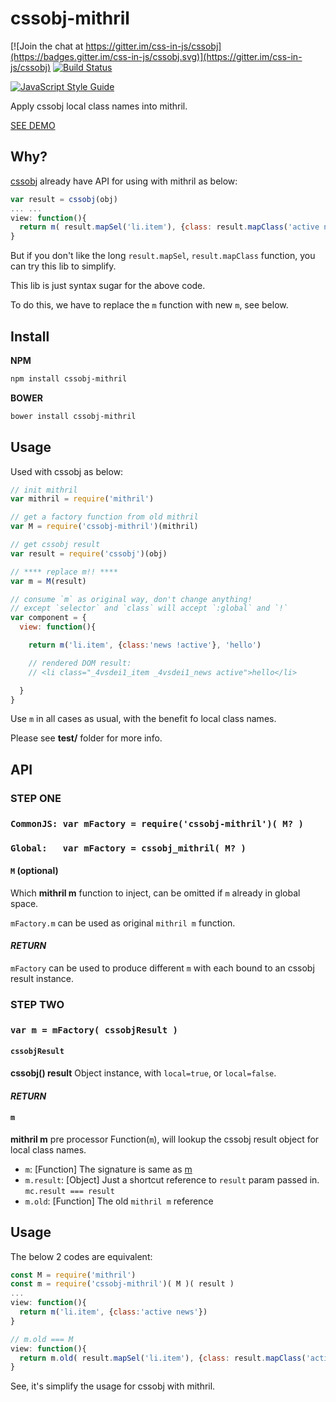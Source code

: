 # cssobj-mithril

[![Join the chat at https://gitter.im/css-in-js/cssobj](https://badges.gitter.im/css-in-js/cssobj.svg)](https://gitter.im/css-in-js/cssobj)
[![Build Status](https://travis-ci.org/cssobj/cssobj-mithril.svg?branch=master)](https://travis-ci.org/cssobj/cssobj-mithril)

[![JavaScript Style Guide](https://cdn.rawgit.com/feross/standard/master/badge.svg)](https://github.com/feross/standard)


Apply cssobj local class names into mithril.

[SEE DEMO](https://cssobj.github.io/cssobj-mithril/test/)

## Why?

[cssobj](https://github.com/cssobj/cssobj) already have API for using with mithril as below:

``` javascript
var result = cssobj(obj)
... ...
view: function(){
  return m( result.mapSel('li.item'), {class: result.mapClass('active news')} )
}
```

But if you don't like the long `result.mapSel`, `result.mapClass` function, you can try this lib to simplify.

This lib is just syntax sugar for the above code.

To do this, we have to replace the `m` function with new `m`, see below.

## Install

**NPM**

```bash
npm install cssobj-mithril
```

**BOWER**

```bash
bower install cssobj-mithril
```


## Usage

Used with cssobj as below:

```javascript
// init mithril
var mithril = require('mithril')

// get a factory function from old mithril
var M = require('cssobj-mithril')(mithril)

// get cssobj result
var result = require('cssobj')(obj)

// **** replace m!! ****
var m = M(result)

// consume `m` as original way, don't change anything!
// except `selector` and `class` will accept `:global` and `!`
var component = {
  view: function(){

    return m('li.item', {class:'news !active'}, 'hello')

    // rendered DOM result:
    // <li class="_4vsdei1_item _4vsdei1_news active">hello</li>

  }
}
```

Use `m` in all cases as usual, with the benefit fo local class names.

Please see **test/** folder for more info.

## API

### **STEP ONE**

### `CommonJS: var mFactory = require('cssobj-mithril')( M? )`
### `Global:   var mFactory = cssobj_mithril( M? )`

#### `M` (optional)

Which **mithril m** function to inject, can be omitted if `m` already in global space.

`mFactory.m` can be used as original `mithril m` function.

#### *RETURN*

`mFactory` can be used to produce different `m` with each bound to an cssobj result instance.

### **STEP TWO**

### `var m = mFactory( cssobjResult )`

#### `cssobjResult`

**cssobj() result** Object instance, with `local=true`, or `local=false`.

#### *RETURN*

#### `m`

**mithril m** pre processor Function(`m`), will lookup the cssobj result object for local class names.

 - `m`: [Function] The signature is same as [m](http://mithril.js.org/mithril.html#signature)
 - `m.result`: [Object] Just a shortcut reference to `result` param passed in. `mc.result === result`
 - `m.old`: [Function] The old `mithril m` reference

## Usage

The below 2 codes are equivalent:

```javascript
const M = require('mithril')
const m = require('cssobj-mithril')( M )( result )
...
view: function(){
  return m('li.item', {class:'active news'})
}
```

```javascript
// m.old === M
view: function(){
  return m.old( result.mapSel('li.item'), {class: result.mapClass('active news')} )
}
```

See, it's simplify the usage for cssobj with mithril.



